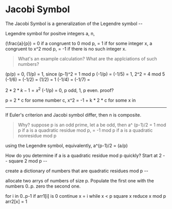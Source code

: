 # Jacobi Symbol

The Jacobi Symbol is a generalization of the Legendre symbol --

Legendre symbol for positve integers a, n,

(\frac{a}{p}) = 0 if a congruent to 0 mod p, 
 = 1 if for some integer x, a congruent to x^2 mod p,
 = -1 if there is no such integer x.
 
 > What's an example calculation? What are the applciations of such numbers?
 
 (p/p) = 0,
 (1/p) = 1, since (p-1)^2 = 1 mod p 
 (-1/p) = 
 (-1/5) = 1, 2^2 = 4 mod 5
 (-1/6) = 
 (-1/2) = (1/2) = 1
 (-1/4) = 
 (-1/7) = 
 
 $2*2*k - 1 = x^2$
 (-1/p) = 0, p odd, 1, p even. proof? 
 
 p = 2 * c for some number c, 
 x^2 = -1 + k * 2 * c for some x in 
 
 ---
 
 If Euler's criterion and Jacobi symbol differ, then n is composite.
 
 > Why?
 suppose p is an odd prime, let a be odd, then 
 a^ (p-1)/2 = 1 mod p if a is a quadratic residue mod p,
            = -1 mod p if a is a quadratic nonresidue mod p
            
using the Legendre symbol, equivalently, a^(p-1)/2 = (a/p)

How do you determine if a is a quadratic residue mod p quickly?
Start at 2 -- square 2 mod p -- 
 
create a dictionary of numbers that are quadratic residues mod p -- 

allocate two arrys of numbers of size p. 
Populate the first one with the numbers 0..p.
zero the second one.

for i in 0..p-1
    if arr1[i] is 0 continue
    x = i
    while x < p
        square x
        reduce x mod p
        arr2[x] = 1

    
    
 

